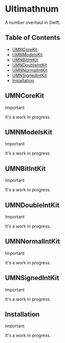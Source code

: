 # Ultimathnum

A number overhaul in Swift.

## Table of Contents

* [UMNCoreKit](#corekit)
* [UMNModelsKit](#modelskit)
* [UMNBitIntKit](#bitintkit)
* [UMNDoubleIntKit](#doubleintkit)
* [UMNNormalIntKit](#normalintkit)
* [UMNSignedIntKit](#signedintkit)
* [Installation](#installation)

<a name="bitintkit"/>

## UMNCoreKit

> [!IMPORTANT]
> It's a work in progress.

<a name="modelskit"/>

## UMNModelsKit

> [!IMPORTANT]
> It's a work in progress.

<a name="normalintkit"/>

## UMNBitIntKit

> [!IMPORTANT]
> It's a work in progress.

<a name="doubleintkit"/>

## UMNDoubleIntKit

> [!IMPORTANT]
> It's a work in progress.

## UMNNormalIntKit

> [!IMPORTANT]
> It's a work in progress.

<a name="signedintkit"/>

## UMNSignedIntKit

> [!IMPORTANT]
> It's a work in progress.

<a name="installation"/>

## Installation

> [!IMPORTANT]
> It's a work in progress.
